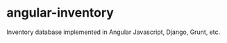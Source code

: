 angular-inventory
=================

Inventory database implemented in Angular Javascript, Django, Grunt, etc.
